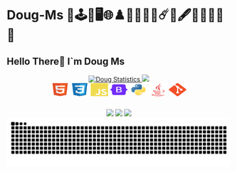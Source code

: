 # Doug-Ms 🏀🕹️👾🖥️🌐♟️👨‍🚀🔭🚀☄️🧪🖋️🎨🌻🧙‍♂️🎲 

## Hello There🖖 I`m Doug Ms

<div align="center" display="inline-block">
 <a href="github.com/Doug-Ms/">
  <img height="150em" src="https://github-readme-stats.vercel.app/api?username=Doug-Ms&show_icons=true&theme=tokyonight" alt="Doug Statistics">
  <img height="150em" src="https://github-readme-stats.vercel.app/api/top-langs/?username=Doug-Ms&layout=compact&theme=tokyonight">
 </a>
</div>

<div align="center">	
	<img align="center" alt="Doug-HTML" height="30" width="40" src="https://raw.githubusercontent.com/devicons/devicon/master/icons/html5/html5-original.svg">
	<img align="center" alt="Doug-CSS" height="30" width="40" src="https://raw.githubusercontent.com/devicons/devicon/master/icons/css3/css3-original.svg">
	<img align="center" alt="Doug-Js" height="30" width="40" src="https://raw.githubusercontent.com/devicons/devicon/master/icons/javascript/javascript-plain.svg">
	<img align="center" alt="Doug-Ts" height="30" width="40" src="https://raw.githubusercontent.com/devicons/devicon/master/icons/bootstrap/bootstrap-plain.svg">
	<img align="center" alt="Doug-Python" height="30" width="40" src="https://raw.githubusercontent.com/devicons/devicon/master/icons/python/python-original.svg">
	<img align="center" alt="Doug-Js" height="30" width="40" src="https://raw.githubusercontent.com/devicons/devicon/master/icons/java/java-plain.svg">
	<img align="center" alt="Doug-React" height="30" width="40" src="https://raw.githubusercontent.com/devicons/devicon/master/icons/git/git-original.svg">
  <h2 dir="auto"></h2>
</div>

<div align="center"> 
    <a href="https://www.instagram.com/doug.ms_" target="_blank"><img src="https://img.shields.io/badge/-Instagram-%23E4405F?style=for-the-badge&logo=instagram&logoColor=white" target="_blank"></a>
    <a href = "mailto:douglasmessias401@gmail.com"><img src="https://img.shields.io/badge/-Gmail-%23333?style=for-the-badge&logo=gmail&logoColor=white" target="_blank"></a>
    <a href="https://www.linkedin.com/in/douglas-messias-da-silva-7937a6203/" target="_blank"><img src="https://img.shields.io/badge/-LinkedIn-%230077B5?style=for-the-badge&logo=linkedin&logoColor=white" target="_blank"></a> 
</div>

<div align="center">

  <img src="https://raw.githubusercontent.com/Doug-Ms/Doug-Ms/output/snake.svg" alt="Snake animation" />

</div>

<!--
**Doug-Ms/Doug-Ms** is a ✨ _special_ ✨ repository because its `README.md` (this file) appears on your GitHub profile.

Here are some ideas to get you started:
- 🔭 I’m currently working on ...
- 🌱 I’m currently learning DataScience and Python...
- 👯 I’m looking to collaborate on ...
- 🤔 I’m looking for help with ...
- 💬 Ask me about ...
- 📫 How to reach me: ...
- 😄 Pronouns: ...
- ⚡ Fun fact: ...
-->
